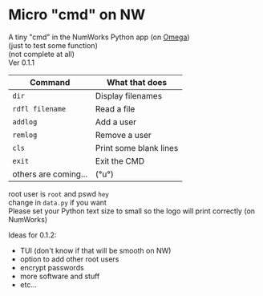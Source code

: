 # Micro "cmd" on NW
A tiny "cmd" in the NumWorks Python app (on [Omega](https://getomega.dev))  
(just to test some function)  
(not complete at all)  
Ver 0.1.1
  
| Command             | What that does                    |
|----------------------|-----------------------------------|
| `dir`                | Display filenames                 |
| `rdfl filename`     | Read a file                       |
| `addlog`             | Add a user                        |
| `remlog`             | Remove a user                     |
| `cls`                | Print some blank lines            |
| `exit`                | Exit the CMD            |
| others are coming... | (°u°)                             |
  
root user is `root` and pswd `hey`  
change in `data.py` if you want  
Please set your Python text size to small so the logo will print correctly (on NumWorks)
  
Ideas for 0.1.2:
- TUI (don't know if that will be smooth on NW)
- option to add other root users
- encrypt passwords
- more software and stuff
- etc...